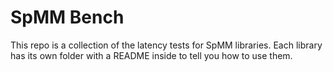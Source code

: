# SpMM Bench

This repo is a collection of the latency tests for SpMM libraries. Each library has its own folder with a README inside to tell you how to use them.